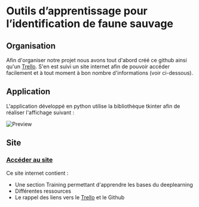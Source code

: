 # Outils d’apprentissage pour l’identification de faune sauvage

## Organisation

Afin d'organiser notre projet nous avons tout d'abord créé ce github ainsi qu'un <a target="_blank" href="https://trello.com/b/n5JMlDKU/conduite-de-projet" title="Site">Trello</a>. S'en est suivi un site internet afin de pouvoir accéder facilement et à tout moment à bon nombre d'informations (voir ci-dessous).

## Application

L'application développé en python utilise la bibliothèque tkinter afin de réaliser l'affichage suivant :

![Preview](https://github.com/ThomasCorcoral/Projet_L3/blob/main/ressources/app.png)


## Site

### <a target="_blank" href="https://projet.xnh.fr/index.html" title="Site">Accéder au site</a>

  Ce site internet contient :
  <ul>
  <li>Une section Training permettant d'apprendre les bases du deeplearning</li>
  <li>Différentes ressources</li>
  <li>Le rappel des liens vers le <a target="_blank" href="https://trello.com/b/n5JMlDKU/conduite-de-projet" title="Site">Trello</a> et le Github</li>
  </ul>
  

